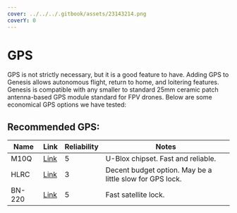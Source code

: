 ```yaml
---
cover: ../../../.gitbook/assets/23143214.png
coverY: 0
---
```


# GPS

GPS is not strictly necessary, but it is a good feature to have. Adding GPS to Genesis allows autonomous flight, return to home, and loitering features. Genesis is compatible with any smaller to standard 25mm ceramic patch antenna-based GPS module standard for FPV drones. Below are some economical GPS options we have tested:

##

## Recommended GPS:

<table><thead><tr><th>Name</th><th>Link</th><th data-type="rating" data-max="5">Reliability </th><th>Notes</th></tr></thead><tbody><tr><td>M10Q</td><td><a href="https://www.racedayquads.com/products/foxeer-gps-m10q-250-gps-compass?currency=USD&#x26;variant=40182285107313&#x26;stkn=ed68f1cb6bdd&#x26;tw_source=google&#x26;tw_adid=283730783439&#x26;tw_campaign=1483163436&#x26;gad_source=1&#x26;gclid=CjwKCAjw3P-2BhAEEiwA3yPhwHHF_XRbPw7YPZGfLhM1r8CUWrvbB8PF-dQbCn2FwlkporCq9uuqfxoCWYcQAvD_BwE">Link</a></td><td>5</td><td>U-Blox chipset. Fast and reliable.</td></tr><tr><td>HLRC</td><td><a href="https://www.amazon.com/HGLRC-Module-UBLOX-Compatible-Racing/dp/B0BX65QZJ8">Link</a></td><td>3</td><td>Decent budget option. May be a little slow for GPS lock.</td></tr><tr><td>BN-220</td><td><a href="https://www.amazon.com/Navigation-Raspberry-Betaflight-Geekstory-Shipping/dp/B07PRDY6DS">Link</a></td><td>5</td><td>Fast satellite lock.</td></tr></tbody></table>



